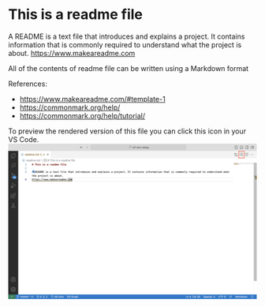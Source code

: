 # This is a readme file

A README is a text file that introduces and explains a project. It contains information that is commonly required to understand what the project is about.
<https://www.makeareadme.com>

All of the contents of readme file can be written using a Markdown format

References:

- <https://www.makeareadme.com/#template-1>
- <https://commonmark.org/help/>
- <https://commonmark.org/help/tutorial/>

To preview the rendered version of this file you can click this icon in your VS Code.
![alt text](image1.png)
